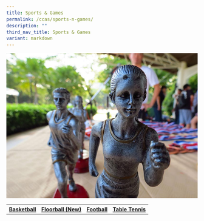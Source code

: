 ```yaml
---
title: Sports & Games
permalink: /ccas/sports-n-games/
description: ""
third_nav_title: Sports & Games
variant: markdown
---
```

<img src="/images/sports.jpg">
<table>
<tbody>
<tr>
<th style="text-align: center;"><a href="/ccas/sports-n-games/basketball" target="">Basketball</a></th>
<th style="text-align: center;"><a href="/ccas/sports-n-games/floorball (new)" target="">Floorball (New)</a></th>
<th style="text-align: center;"><a href="/ccas/sports-n-games/football" target="">Football</a></th>
<th style="text-align: center;"><a href="/ccas/sports-n-games/table-tennis" target="">Table Tennis</a></th>
</tr>
</tbody>
</table>

